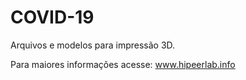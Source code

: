 # COVID-19

Arquivos e modelos para impressão 3D.

Para maiores informações acesse: www.hipeerlab.info
